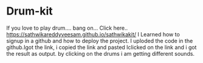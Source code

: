 # Drum-kit

If you love to play drum....
bang on... Click here..
 https://sathwikareddyveesam.github.io/sathwikakit/
I Learned how to signup in a github and how to deploy the project.
I uploded the code in the github.Igot the link, i copied the link and pasted
Iclicked on the link and i got the result as output.
by clicking on the drums i am getting different sounds.

